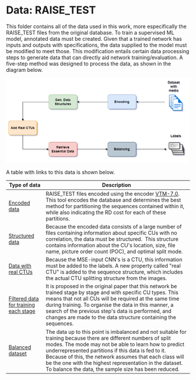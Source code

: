 # Data: RAISE_TEST

This folder contains all of the data used in this work, more especifically the RAISE_TEST files from the original database. To train a supervised ML model, annotated data must be created. Given that a trained network has inputs and outputs with specifications, the data supplied to the model must be modified to meet those. This modification entails certain data processing steps to generate data that can directly aid network training/evaluation. A five-step method was designed to process the data, as shown in the diagram below. 

![labels_gen](../imgs/labels_gen_method.png)

A table with links to this data is shown below. 

| Type of data |Description| 
|--------------|-----------|
| [Encoded data](https://uapt33090-my.sharepoint.com/:f:/g/personal/raulviana_ua_pt/ElxwuCMypJJGlNLhofrzqmABjAuYHZCXATWN259iEZBiig?e=jMRPw4) | RAISE_TEST files encoded using the encoder [VTM-7.0](https://github.com/tianyili2017/CPIV/blob/master/VTM-7.0_Data.zip). This tool encodes the database and determines the best method for partitioning the sequences contained within it, while also indicating the RD cost for each of these partitions. |
| [Structured data]( )| Because the encoded data consists of a large number of files containing information about specific CUs with no correlation, the data must be structured.  This structure contains information about the CU's location, size, file name, picture order count (POC), and optimal split mode. |
| [Data with real CTUs]( ) | Because the MSE-input CNN's is a CTU, this information must be added to the labels. A new property called "real CTU" is added to the sequence structure, which includes the actual CTU splitting structure from the images. |
| [Filtered data for training each stage ]( )| It is proposed in the original paper that this network be trained stage by stage and with specific CU types. This means that not all CUs will be required at the same time during training. To organise the data in this manner, a search of the previous step's data is performed, and changes are made to the data structure containing the sequences. |
| [Balanced dataset]( ) | The data up to this point is imbalanced and not suitable for training because there are different numbers of split modes. The mode may not be able to learn how to predict underrepresented partitions if this data is fed to it. Because of this, the network assumes that each class will be the one with the highest representation in the dataset. To balance the data, the sample size has been reduced. |
